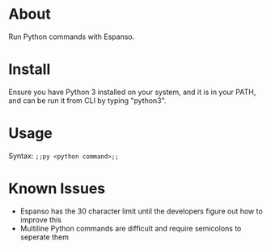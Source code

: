 # About

Run Python commands with Espanso.

# Install

Ensure you have Python 3 installed on your system, and it is in your PATH, and can be run it from CLI by typing "python3".

# Usage

Syntax: ```;;py <python command>;;```

# Known Issues

- Espanso has the 30 character limit until the developers figure out how to improve this
- Multiline Python commands are difficult and require semicolons to seperate them